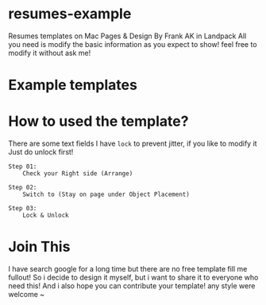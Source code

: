 # resumes-example
Resumes templates on Mac Pages &amp; Design By Frank AK in Landpack
All you need is modify the basic information as you expect to show! feel free to modify it without ask me!


Example templates
============


How to used the template?
======

There are some text fields I have `lock` to prevent jitter, if you like to modify it
Just do unlock first! 

    Step 01:
        Check your Right side (Arrange)
    
    Step 02:
        Switch to (Stay on page under Object Placement)

    Step 03:
        Lock & Unlock 


Join This
===========

I have search google for a long time but there are no free template fill me fullout!
So i decide to design it myself, but i want to share it to everyone who need this!
And i also hope you can contribute your template! any style were welcome ~
